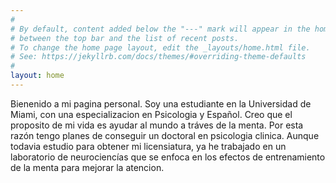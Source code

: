 ```yaml
---
#
# By default, content added below the "---" mark will appear in the home page
# between the top bar and the list of recent posts.
# To change the home page layout, edit the _layouts/home.html file.
# See: https://jekyllrb.com/docs/themes/#overriding-theme-defaults
#
layout: home
---
```


Bienenido a mi pagina personal. Soy una estudiante en la Universidad de Miami, con una especializacion en Psicologia y Español. Creo que el proposito de mi vida es ayudar al mundo a tráves de la menta. Por esta razón tengo planes de conseguir un doctoral en psicologia clinica. Aunque todavia estudio para obtener mi licensiatura, ya he trabajado en un laboratorio de neurociencías que se enfoca en los efectos de entrenamiento de la menta para mejorar la atencion. 
